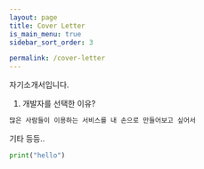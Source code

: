 ```yaml
---
layout: page
title: Cover Letter
is_main_menu: true
sidebar_sort_order: 3

permalink: /cover-letter
---
```


자기소개서입니다.

1. 개발자를 선택한 이유?

```md
많은 사람들이 이용하는 서비스를 내 손으로 만들어보고 싶어서
```
기타 등등..
```python
print("hello")
```